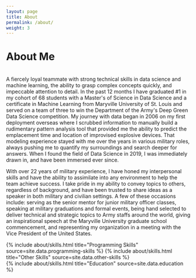 ```yaml
---
layout: page
title: About
permalink: /about/
weight: 3
---
```


# **About Me**

<br>
A fiercely loyal teammate with strong technical skills in data science and machine learning, the ability to grasp complex concepts quickly, and impeccable attention to detail.  In the past 12 months I have graduated #1 in my cohort of 68 students with a Master's of Science in Data Science and a certificate in Machine Learning from Maryville University of St. Louis and served on a team of three to win the Department of the Army's Deep Green Data Science competition.  My journey with data began in 2006 on my first deployment overseas where I scrubbed information to manually build a rudimentary pattern analysis tool that provided me the ability to predict the emplacement time and location of improvised explosive devices.  That modeling experience stayed with me over the years in various military roles, always pushing me to quantify my surroundings and search deeper for answers.  When I found the field of Data Science in 2019, I was immediately drawn in, and have been immersed ever since.  

With over 22 years of military experience, I have honed my interpersonal skills and have the ability to assimilate into any environment to help the team achieve success.  I take pride in my ability to convey topics to others, regardless of background, and have been trusted to share ideas as a speaker in both military and civilian settings.  A few of these occasions include:  serving as the senior mentor for junior military officer classes, speaking at military graduations and formal events, being hand selected to deliver technical and strategic topics to Army staffs around the world, giving an inspirational speech at the Maryville University graduate school commencement, and representing my organization in a meeting with the Vice President of the United States.

<div class="row">
{% include about/skills.html title="Programming Skills" source=site.data.programming-skills %}
{% include about/skills.html title="Other Skills" source=site.data.other-skills %}
</div>

<div class="row">
{% include about/skills.html title="Education" source=site.data.education %}
</div>
